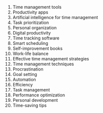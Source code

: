 1. Time management tools
2. Productivity apps
3. Artificial intelligence for time management
4. Task prioritization
5. Personal organization
6. Digital productivity
7. Time tracking software
8. Smart scheduling
9. Self-improvement books
10. Work-life balance
11. Effective time management strategies
12. Time management techniques
13. Procrastination
14. Goal setting
15. Automation
16. Efficiency
17. Task management
18. Performance optimization
19. Personal development
20. Time-saving tips

